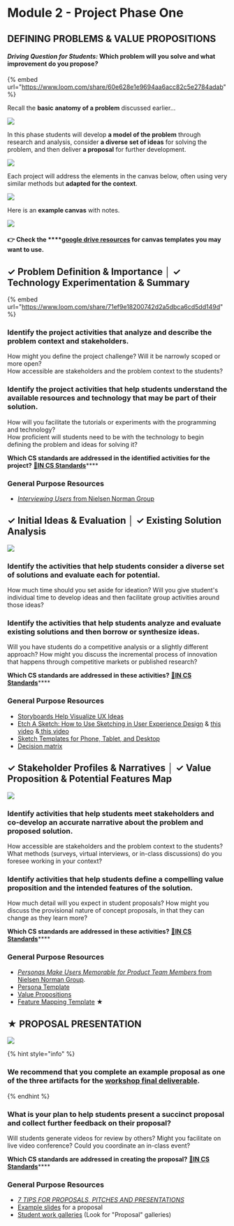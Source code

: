 # Module 2 - Project Phase One

## DEFINING PROBLEMS & VALUE PROPOSITIONS

#### _**Driving Question for Students:**_  **Which problem will you solve and what improvement do you propose**_**?**_

{% embed url="https://www.loom.com/share/60e628e1e9694aa6acc82c5e2784adab" %}

Recall the **basic anatomy of a problem** discussed earlier...

![](../.gitbook/assets/image%20%286%29.png)

In this phase students will develop **a model of the problem** through research and analysis, consider **a diverse set of ideas** for solving the problem, and then deliver **a proposal** for further development.

![](../.gitbook/assets/image%20%2814%29.png)

Each project will address the elements in the canvas below, often using very similar methods but **adapted for the context**.

![](../.gitbook/assets/image%20%283%29.png)

Here is an **example canvas** with notes.

![](../.gitbook/assets/trivia_-1-define-problem-and-propose-solution-canvas-with-notes.png)

#### 👉 Check the ****[**google drive resources**](resources.md) for canvas templates you may want to use.

## **✓ Problem Definition & Importance │ ✓ Technology Experimentation & Summary**

{% embed url="https://www.loom.com/share/71ef9e18200742d2a5dbca6cd5dd149d" %}

### Identify the project activities that analyze and describe the problem context and stakeholders.

How might you define the project challenge? Will it be narrowly scoped or more open?  
How accessible are stakeholders and the problem context to the students?

### Identify the project activities that help students understand the available resources and technology that may be part of their solution.

How will you facilitate the tutorials or experiments with the programming and technology?  
How proficient will students need to be with the technology to begin defining the problem and ideas for solving it?

**Which CS standards are addressed in the identified activities for the project?** [**🔗IN CS Standards**](https://www.doe.in.gov/sites/default/files/wf-stem/ind-k-12-computer-science-standards.pdf)\*\*\*\*

### **General Purpose Resources**

* [_Interviewing Users_ from Nielsen Norman Group](https://www.nngroup.com/articles/interviewing-users/)

## **✓ Initial Ideas & Evaluation │ ✓ Existing Solution Analysis**

![](../.gitbook/assets/vidcoming.png)

### Identify the activities that help students consider a diverse set of solutions and evaluate each for potential. 

How much time should you set aside for ideation? Will you give student's individual time to develop ideas and then facilitate group activities around those ideas? 

### Identify the activities that help students analyze and evaluate existing solutions and then borrow or synthesize ideas.

Will you have students do a competitive analysis or a slightly different approach? How might you discuss the incremental process of innovation that happens through competitive markets or published research?

**Which CS standards are addressed in these activities?** [**🔗IN CS Standards**](https://www.doe.in.gov/sites/default/files/wf-stem/ind-k-12-computer-science-standards.pdf)\*\*\*\*

### **General Purpose Resources**

* [Storyboards Help Visualize UX Ideas](https://www.nngroup.com/articles/storyboards-visualize-ideas/)
* [Etch A Sketch: How to Use Sketching in User Experience Design](https://www.interaction-design.org/literature/article/etch-a-sketch-how-to-use-sketching-in-user-experience-design) & [this video](https://www.youtube.com/watch?v=LskLyDOSfAc) &[ this video](https://www.youtube.com/watch?v=MwidSAlbEB8)
* [Sketch Templates for Phone, Tablet, and Desktop](https://drive.google.com/open?id=1Xq2I690nLybxSX_k1b0SKzcH40PCmbY3)
* [Decision matrix](https://www.nngroup.com/articles/prioritization-matrices/)

## **✓ Stakeholder Profiles & Narratives │ ✓ Value Proposition & Potential Features Map**

![](../.gitbook/assets/vidcoming.png)

### Identify activities that help students meet stakeholders and co-develop an accurate narrative about the problem and proposed solution. 

How accessible are stakeholders and the problem context to the students? What methods \(surveys, virtual interviews, or in-class discussions\) do you foresee working in your context?

### Identify activities that help students define a compelling value proposition and the intended features of the solution.

How much detail will you expect in student proposals? How might you discuss the provisional nature of concept proposals, in that they can change as they learn more?

**Which CS standards are addressed in these activities?** [**🔗IN CS Standards**](https://www.doe.in.gov/sites/default/files/wf-stem/ind-k-12-computer-science-standards.pdf)\*\*\*\*

### **General Purpose Resources**

* [_Personas Make Users Memorable for Product Team Members_ from Nielsen Norman Group](https://www.nngroup.com/articles/persona/).
* [Persona Template](https://drive.google.com/open?id=1osCQyHANhkd-mhSi3pqS-eDHLCoJ6HWfLkiK4UPMOkI)
* [Value Propositions](https://docs.idew.org/principles-and-practices/practices/design-practices/value-proposition)
* [Feature Mapping Template](https://docs.google.com/drawings/d/1OEoQqVJDBLXdPB3JnsXv3474TWtEQ7uTLy_Pfs-y18Q/edit?usp=sharing) ★

## **★ PROPOSAL PRESENTATION**

![](../.gitbook/assets/vidcoming.png)

{% hint style="info" %}
### We recommend that you complete an example proposal as one of the three artifacts for the [workshop final deliverable](workshop-deliverable.md).
{% endhint %}

### **What is your plan to help students present a succinct proposal and collect further feedback on their proposal?** 

Will students generate videos for review by others?  Might you facilitate on live video conference? Could you coordinate an in-class event?

**Which CS standards are addressed in creating the proposal?** [**🔗IN CS Standards**](https://www.doe.in.gov/sites/default/files/wf-stem/ind-k-12-computer-science-standards.pdf)\*\*\*\*

### **General Purpose Resources**

* [_7 TIPS FOR PROPOSALS, PITCHES AND PRESENTATIONS_](https://www.americanexpress.com/us/small-business/openforum/articles/7-tips-for-proposals-pitches-and-presentations/)
* [Example slides](https://docs.idew.org/principles-and-practices/practices/design-practices/concept-proposals#examples) for a proposal
* [Student work galleries](https://galleries.idew.org) \(Look for "Proposal" galleries\)

